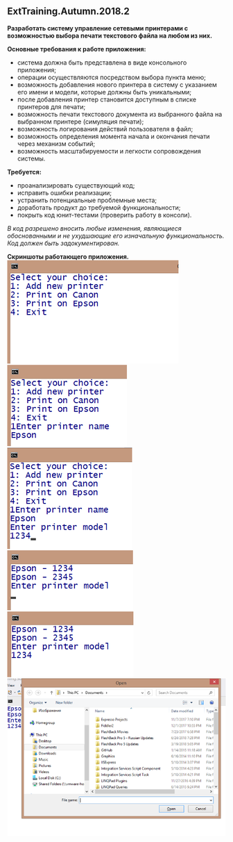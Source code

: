 ## ExtTraining.Autumn.2018.2

**Разработать систему управление сетевыми принтерами с возможностью выбора печати текстового файла на любом из них.**

**Основные требования к работе приложения:**
- система должна быть представлена в виде консольного приложения;
- операции осуществляются посредством выбора пункта меню;
- возможность добавления нового принтера в систему с указанием его имени и модели, которые должны быть уникальными;
- после добавления принтер становится доступным в списке принтеров для печати;
- возможность печати текстового документа из выбранного файла на выбранном принтере (симуляция печати);
- возможность логирования действий пользователя в файл;
- возможность определения момента начала и окончания печати через механизм событий;
- возможность масштабируемости и легкости сопровождения системы.


**Требуется:**
- проанализировать существующий код;
- исправить ошибки реализации;
- устранить потенциальные проблемные места;
- доработать продукт до требуемой функциональности;
- покрыть код юнит-тестами (проверить работу в консоли).

*В код разрешено вносить любые изменения, являющиеся обоснованными и не ухудшающие его изначальную функциональность. Код должен быть задокументирован.*

**Скриншоты работающего приложения.**
![](https://github.com/AnzhelikaKravchuk/Materials/blob/master/Pictures/ExtTraining.Autumn.2018.2/1.png)
![](https://github.com/AnzhelikaKravchuk/Materials/blob/master/Pictures/ExtTraining.Autumn.2018.2/2.png)
![](https://github.com/AnzhelikaKravchuk/Materials/blob/master/Pictures/ExtTraining.Autumn.2018.2/3.png)
![](https://github.com/AnzhelikaKravchuk/Materials/blob/master/Pictures/ExtTraining.Autumn.2018.2/4.png)
![](https://github.com/AnzhelikaKravchuk/Materials/blob/master/Pictures/ExtTraining.Autumn.2018.2/5.png)
![](https://github.com/AnzhelikaKravchuk/Materials/blob/master/Pictures/ExtTraining.Autumn.2018.2/6.png)
